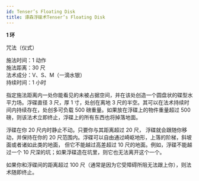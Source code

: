 ```yaml
---
id: Tenser’s Floating Disk
title: 谭森浮碟术Tenser’s Floating Disk
---
```


**1 环**

咒法（仪式）

施法时间：1 动作  
施法距离：30 尺  
法术成分：V、S、M（一滴水银）  
持续时间：1 小时

指定施法距离内一处你能看见的未被占据空间，并在该处创造一个圆盘状的碟型水平力场。浮碟直径 3 尺，厚 1 寸，处创在离地 3 尺的半空。其可以在法术持续时间内持续存在，处创多可负载 500 磅重量。如果放在浮碟上的物件重量超过 500
磅，则该法术立即终止，浮碟上的所有东西也将掉落地面。

浮碟在你 20 尺内时静止不动。只要你与其距离超过 20 尺，
浮碟就会跟随你移动，并保持在你的 20 尺范围内。浮碟可以自由通过崎岖地形，上落的阶梯，斜坡面或者诸如此类的地面，
但它不能越过高差超过 10 尺的地面。例如，浮碟不能越过一个 10 尺深的坑；如果浮碟造在坑里，则它也无法离开这个一个。

如果你和浮碟间的距离超过 100 尺（通常是因为它受障碍所阻无法跟上你），则法术随即终止。
